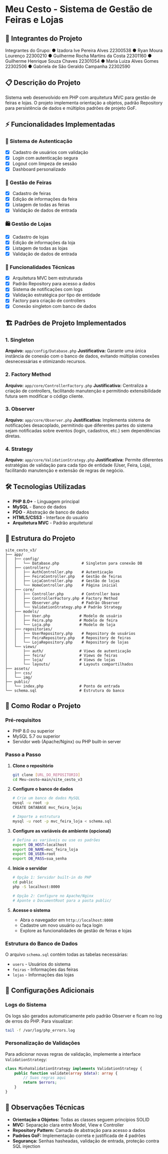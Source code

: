 # Meu Cesto - Sistema de Gestão de Feiras e Lojas

## 👥 Integrantes do Projeto
Integrantes do Grupo:
● Izadora Ive Pereira Alves 22300538
● Ryan Moura Lourenço 22300210
● Guilherme Rocha Martins da Costa 22301160
● Guilherme Henrique Souza Chaves 22301054
● Maria Luiza Alves Gomes 22302506
● Gabriela de São Geraldo Campanha 22302590



## 📋 Descrição do Projeto
Sistema web desenvolvido em PHP com arquitetura MVC para gestão de feiras e lojas. O projeto implementa orientação a objetos, padrão Repository para persistência de dados e múltiplos padrões de projeto GoF.

## ⚡ Funcionalidades Implementadas

### 🔐 Sistema de Autenticação
- [x] Cadastro de usuários com validação
- [x] Login com autenticação segura
- [x] Logout com limpeza de sessão
- [x] Dashboard personalizado

### 🏪 Gestão de Feiras
- [x] Cadastro de feiras
- [x] Edição de informações da feira
- [x] Listagem de todas as feiras
- [x] Validação de dados de entrada

### 🛍️ Gestão de Lojas
- [x] Cadastro de lojas
- [x] Edição de informações da loja
- [x] Listagem de todas as lojas
- [x] Validação de dados de entrada

### 🎯 Funcionalidades Técnicas
- [x] Arquitetura MVC bem estruturada
- [x] Padrão Repository para acesso a dados
- [x] Sistema de notificações com logs
- [x] Validação estratégica por tipo de entidade
- [x] Factory para criação de controllers
- [x] Conexão singleton com banco de dados

## 🏗️ Padrões de Projeto Implementados

### 1. **Singleton** 
**Arquivo:** `app/config/Database.php`
**Justificativa:** Garante uma única instância de conexão com o banco de dados, evitando múltiplas conexões desnecessárias e otimizando recursos.

### 2. **Factory Method**
**Arquivo:** `app/core/ControllerFactory.php`
**Justificativa:** Centraliza a criação de controllers, facilitando manutenção e permitindo extensibilidade futura sem modificar o código cliente.

### 3. **Observer**
**Arquivo:** `app/core/Observer.php`
**Justificativa:** Implementa sistema de notificações desacoplado, permitindo que diferentes partes do sistema sejam notificadas sobre eventos (login, cadastros, etc.) sem dependências diretas.

### 4. **Strategy**
**Arquivo:** `app/core/ValidationStrategy.php`
**Justificativa:** Permite diferentes estratégias de validação para cada tipo de entidade (User, Feira, Loja), facilitando manutenção e extensão de regras de negócio.

## 🛠️ Tecnologias Utilizadas
- **PHP 8.0+** - Linguagem principal
- **MySQL** - Banco de dados
- **PDO** - Abstração de banco de dados
- **HTML5/CSS3** - Interface do usuário
- **Arquitetura MVC** - Padrão arquitetural

## 📁 Estrutura do Projeto
```
site_cesto_v3/
├── app/
│   ├── config/
│   │   └── Database.php          # Singleton para conexão DB
│   ├── controllers/
│   │   ├── AuthController.php    # Autenticação
│   │   ├── FeiraController.php   # Gestão de feiras
│   │   ├── LojaController.php    # Gestão de lojas
│   │   └── HomeController.php    # Página inicial
│   ├── core/
│   │   ├── Controller.php        # Controller base
│   │   ├── ControllerFactory.php # Factory Method
│   │   ├── Observer.php          # Padrão Observer
│   │   └── ValidationStrategy.php # Padrão Strategy
│   ├── models/
│   │   ├── User.php             # Modelo de usuário
│   │   ├── Feira.php            # Modelo de feira
│   │   └── Loja.php             # Modelo de loja
│   ├── repositories/
│   │   ├── UserRepository.php    # Repository de usuários
│   │   ├── FeiraRepository.php   # Repository de feiras
│   │   └── LojaRepository.php    # Repository de lojas
│   └── views/
│       ├── auth/                # Views de autenticação
│       ├── feira/               # Views de feiras
│       ├── loja/                # Views de lojas
│       └── layouts/             # Layouts compartilhados
├── assets/
│   ├── css/
│   └── img/
├── public/
│   └── index.php                # Ponto de entrada
└── schema.sql                   # Estrutura do banco
```

## 🚀 Como Rodar o Projeto

### Pré-requisitos
- PHP 8.0 ou superior
- MySQL 5.7 ou superior
- Servidor web (Apache/Nginx) ou PHP built-in server

### Passo a Passo

1. **Clone o repositório**
   ```bash
   git clone [URL_DO_REPOSITORIO]
   cd Meu-cesto-main/site_cesto_v3
   ```

2. **Configure o banco de dados**
   ```bash
   # Crie um banco de dados MySQL
   mysql -u root -p
   CREATE DATABASE mvc_feira_loja;
   
   # Importe a estrutura
   mysql -u root -p mvc_feira_loja < schema.sql
   ```

3. **Configure as variáveis de ambiente (opcional)**
   ```bash
   # Defina as variáveis ou use os padrões
   export DB_HOST=localhost
   export DB_NAME=mvc_feira_loja
   export DB_USER=root
   export DB_PASS=sua_senha
   ```

4. **Inicie o servidor**
   ```bash
   # Opção 1: Servidor built-in do PHP
   cd public
   php -S localhost:8000
   
   # Opção 2: Configure no Apache/Nginx
   # Aponte o DocumentRoot para a pasta public/
   ```

5. **Acesse o sistema**
   - Abra o navegador em `http://localhost:8000`
   - Cadastre um novo usuário ou faça login
   - Explore as funcionalidades de gestão de feiras e lojas

### Estrutura do Banco de Dados
O arquivo `schema.sql` contém todas as tabelas necessárias:
- `users` - Usuários do sistema
- `feiras` - Informações das feiras
- `lojas` - Informações das lojas

## 🔧 Configurações Adicionais

### Logs do Sistema
Os logs são gerados automaticamente pelo padrão Observer e ficam no log de erros do PHP. Para visualizar:
```bash
tail -f /var/log/php_errors.log
```

### Personalização de Validações
Para adicionar novas regras de validação, implemente a interface `ValidationStrategy`:
```php
class MinhaValidationStrategy implements ValidationStrategy {
    public function validate(array $data): array {
        // Suas regras aqui
        return $errors;
    }
}
```

## 📝 Observações Técnicas

- **Orientação a Objetos:** Todas as classes seguem princípios SOLID
- **MVC:** Separação clara entre Model, View e Controller
- **Repository Pattern:** Camada de abstração para acesso a dados
- **Padrões GoF:** Implementação correta e justificada de 4 padrões
- **Segurança:** Senhas hasheadas, validação de entrada, proteção contra SQL injection

